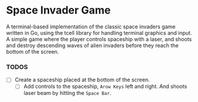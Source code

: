 # Space Invader Game

A terminal-based implementation of the classic space invaders game written in Go, using the tcell library for handling terminal graphics and input. A simple game where the player controls spaceship with a laser, and shoots and destroy descending waves of alien invaders before they reach the bottom of the screen.


### TODOS
- [ ] Create a spaceship placed at the bottom of the screen.
    - [ ] Add controls to the spaceship, `Arow Keys` left and right. And shoots laser beam by hitting the `Space Bar`.

